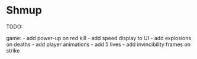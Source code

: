 Shmup
=====

TODO:

game:
	- add power-up on red kill
		- add speed display to UI
	- add explosions on deaths
	- add player animations
	- add 5 lives
	- add invincibility frames on strike